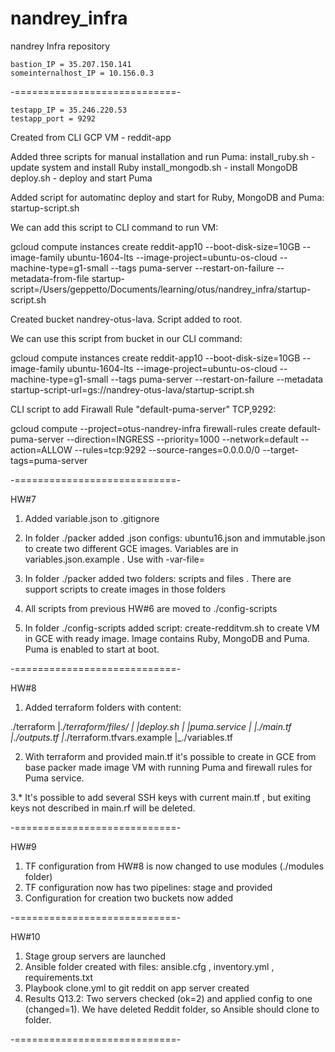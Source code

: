 # nandrey_infra
nandrey Infra repository
```
bastion_IP = 35.207.150.141
someinternalhost_IP = 10.156.0.3
```
-============================-
```
testapp_IP = 35.246.220.53
testapp_port = 9292
```
Created from CLI GCP VM - reddit-app

Added three scripts for manual installation and run Puma:
install_ruby.sh - update system and install Ruby
install_mongodb.sh - install MongoDB
deploy.sh - deploy and start Puma

Added script for automatinc deploy and start for Ruby, MongoDB and Puma:
startup-script.sh

We can add this script to CLI command to run VM:

gcloud compute instances create reddit-app10 --boot-disk-size=10GB   --image-family ubuntu-1604-lts   --image-project=ubuntu-os-cloud   --machine-type=g1-small   --tags puma-server   --restart-on-failure --metadata-from-file startup-script=/Users/geppetto/Documents/learning/otus/nandrey_infra/startup-script.sh

Created bucket nandrey-otus-lava. Script added to root.

We can use this script from bucket in our CLI command:

gcloud compute instances create reddit-app10 --boot-disk-size=10GB   --image-family ubuntu-1604-lts   --image-project=ubuntu-os-cloud   --machine-type=g1-small   --tags puma-server   --restart-on-failure --metadata startup-script-url=gs://nandrey-otus-lava/startup-script.sh

CLI script to add Firawall Rule "default-puma-server" TCP,9292:

gcloud compute --project=otus-nandrey-infra firewall-rules create default-puma-server --direction=INGRESS --priority=1000 --network=default --action=ALLOW --rules=tcp:9292 --source-ranges=0.0.0.0/0 --target-tags=puma-server

-============================-

HW#7

1. Added variable.json to .gitignore

2. In folder ./packer added .json configs: ubuntu16.json and immutable.json to create two different GCE images. Variables are in variables.json.example . Use with -var-file=<VAR FILE NAME>

3. In folder ./packer added two folders: scripts and files . There are support scripts to create images in those folders

4. All scripts from previous HW#6 are moved to ./config-scripts

5. In folder ./config-scripts added script: create-redditvm.sh to create VM in GCE with ready image. Image contains Ruby, MongoDB and Puma. Puma is enabled to start at boot.

-============================-

HW#8

1. Added terraform folders with content:

./terraform
|_./terraform/files/
|  |_deploy.sh
|  |_puma.service
|
|_./main.tf
|_./outputs.tf
|_./terraform.tfvars.example
|_./variables.tf

2. With terraform and provided main.tf it's possible to create in GCE from base packer made image VM with running Puma and firewall rules for Puma service.

3.* It's possible to add several SSH keys with current main.tf , but exiting keys not described in main.rf will be deleted.

-============================-

HW#9

1. TF configuration from HW#8 is now changed to use modules (./modules folder)
2. TF configuration now has two pipelines: stage and provided
3. Configuration for creation two buckets now added

-============================-

HW#10

1. Stage group servers are launched
2. Ansible folder created with files: ansible.cfg , inventory.yml , requirements.txt
3. Playbook clone.yml to git reddit on app server created
4. Results Q13.2: Two servers checked (ok=2) and applied config to one (changed=1). We have deleted Reddit folder, so Ansible should clone to folder.

-============================-
